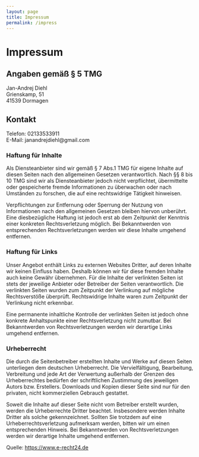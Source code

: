 ```yaml
---
layout: page
title: Impressum
permalink: /impress
---
```


<div class='impressum'>
        <h1>Impressum</h1>
        <h2>Angaben gem&auml;&szlig; &sect; 5 TMG</h2>
        <p>Jan-Andrej Diehl<br />
            Grienskamp, 51<br />
            41539 Dormagen</p>
        <h2>Kontakt</h2>
        <p>Telefon: 02133533911<br />
            E-Mail: janandrejdiehl@gmail.com</p>
        <h3>Haftung f&uuml;r Inhalte</h3>
        <p>Als Diensteanbieter sind wir gem&auml;&szlig; &sect; 7 Abs.1 TMG f&uuml;r eigene Inhalte auf diesen
            Seiten nach den allgemeinen Gesetzen verantwortlich. Nach &sect;&sect; 8 bis 10 TMG sind wir als
            Diensteanbieter jedoch nicht verpflichtet, &uuml;bermittelte oder gespeicherte fremde Informationen zu
            &uuml;berwachen oder nach Umst&auml;nden zu forschen, die auf eine rechtswidrige T&auml;tigkeit
            hinweisen.</p>
        <p>Verpflichtungen zur Entfernung oder Sperrung der Nutzung von Informationen nach den allgemeinen Gesetzen
            bleiben hiervon unber&uuml;hrt. Eine diesbez&uuml;gliche Haftung ist jedoch erst ab dem Zeitpunkt der
            Kenntnis einer konkreten Rechtsverletzung m&ouml;glich. Bei Bekanntwerden von entsprechenden
            Rechtsverletzungen werden wir diese Inhalte umgehend entfernen.</p>
        <h3>Haftung f&uuml;r Links</h3>
        <p>Unser Angebot enth&auml;lt Links zu externen Websites Dritter, auf deren Inhalte wir keinen Einfluss
            haben. Deshalb k&ouml;nnen wir f&uuml;r diese fremden Inhalte auch keine Gew&auml;hr &uuml;bernehmen.
            F&uuml;r die Inhalte der verlinkten Seiten ist stets der jeweilige Anbieter oder Betreiber der Seiten
            verantwortlich. Die verlinkten Seiten wurden zum Zeitpunkt der Verlinkung auf m&ouml;gliche
            Rechtsverst&ouml;&szlig;e &uuml;berpr&uuml;ft. Rechtswidrige Inhalte waren zum Zeitpunkt der Verlinkung
            nicht erkennbar.</p>
        <p>Eine permanente inhaltliche Kontrolle der verlinkten Seiten ist jedoch ohne konkrete Anhaltspunkte einer
            Rechtsverletzung nicht zumutbar. Bei Bekanntwerden von Rechtsverletzungen werden wir derartige Links
            umgehend entfernen.</p>
        <h3>Urheberrecht</h3>
        <p>Die durch die Seitenbetreiber erstellten Inhalte und Werke auf diesen Seiten unterliegen dem deutschen
            Urheberrecht. Die Vervielf&auml;ltigung, Bearbeitung, Verbreitung und jede Art der Verwertung
            au&szlig;erhalb der Grenzen des Urheberrechtes bed&uuml;rfen der schriftlichen Zustimmung des jeweiligen
            Autors bzw. Erstellers. Downloads und Kopien dieser Seite sind nur f&uuml;r den privaten, nicht
            kommerziellen Gebrauch gestattet.</p>
        <p>Soweit die Inhalte auf dieser Seite nicht vom Betreiber erstellt wurden, werden die Urheberrechte Dritter
            beachtet. Insbesondere werden Inhalte Dritter als solche gekennzeichnet. Sollten Sie trotzdem auf eine
            Urheberrechtsverletzung aufmerksam werden, bitten wir um einen entsprechenden Hinweis. Bei Bekanntwerden
            von Rechtsverletzungen werden wir derartige Inhalte umgehend entfernen.</p>
        <p>Quelle: <a href="https://www.e-recht24.de">https://www.e-recht24.de</a></p>
</div>
